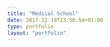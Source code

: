 ```yaml
---
title: "Medical School"
date: 2017-12-19T23:56:54+01:00
type: portfolio
layout: "portfolio"
---
```

